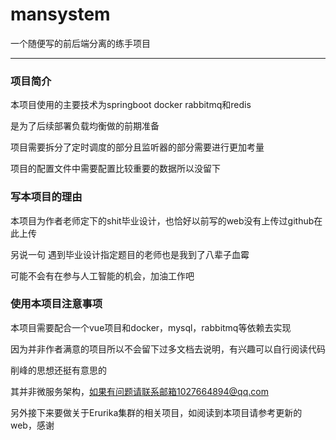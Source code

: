 # mansystem
一个随便写的前后端分离的练手项目

---
### 项目简介
本项目使用的主要技术为springboot docker rabbitmq和redis
 
是为了后续部署负载均衡做的前期准备
 
项目需要拆分了定时调度的部分且监听器的部分需要进行更加考量
 
项目的配置文件中需要配置比较重要的数据所以没留下

### 写本项目的理由

本项目为作者老师定下的shit毕业设计，也恰好以前写的web没有上传过github在此上传

另说一句 遇到毕业设计指定题目的老师也是我到了八辈子血霉

可能不会有在参与人工智能的机会，加油工作吧

### 使用本项目注意事项

本项目需要配合一个vue项目和docker，mysql，rabbitmq等依赖去实现

因为并非作者满意的项目所以不会留下过多文档去说明，有兴趣可以自行阅读代码

削峰的思想还挺有意思的

其并非微服务架构，如果有问题请联系邮箱1027664894@qq.com

另外接下来要做关于Erurika集群的相关项目，如阅读到本项目请参考更新的web，感谢

